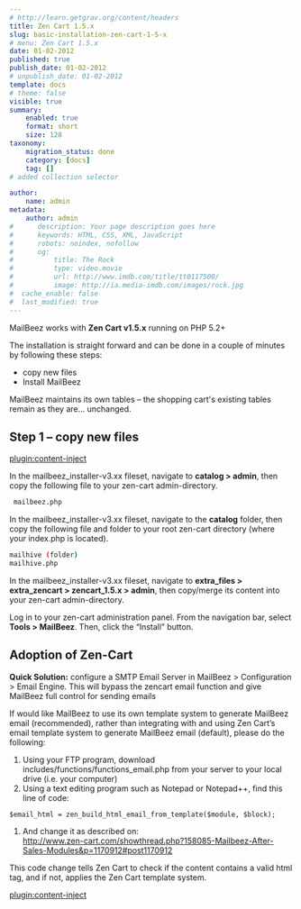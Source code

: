 ```yaml
---
# http://learn.getgrav.org/content/headers
title: Zen Cart 1.5.x
slug: basic-installation-zen-cart-1-5-x
# menu: Zen Cart 1.5.x
date: 01-02-2012
published: true
publish_date: 01-02-2012
# unpublish_date: 01-02-2012
template: docs
# theme: false
visible: true
summary:
    enabled: true
    format: short
    size: 128
taxonomy:
    migration_status: done
    category: [docs]
    tag: []
# added collection selector

author:
    name: admin
metadata:
    author: admin
#      description: Your page description goes here
#      keywords: HTML, CSS, XML, JavaScript
#      robots: noindex, nofollow
#      og:
#          title: The Rock
#          type: video.movie
#          url: http://www.imdb.com/title/tt0117500/
#          image: http://ia.media-imdb.com/images/rock.jpg
#  cache_enable: false
#  last_modified: true
---
```


MailBeez works with **Zen Cart v1.5.x** running on PHP 5.2+


The installation is straight forward and can be done in a couple of minutes by following these steps:

- copy new files
- Install MailBeez

MailBeez maintains its own tables – the shopping cart's existing tables remain as they are... unchanged.


## Step 1 – copy new files

[plugin:content-inject](/content_blocks/download_installer)


In the mailbeez_installer-v3.xx fileset, navigate to **catalog > admin**, then copy the following file to your zen-cart admin-directory. 

```bash
 mailbeez.php

```


In the mailbeez_installer-v3.xx fileset, navigate to the **catalog** folder, then copy the following file and folder to your root zen-cart directory (where your index.php is located).

```bash
mailhive (folder)
mailhive.php

```

In the mailbeez_installer-v3.xx fileset, navigate to **extra_files > extra_zencart > zencart_1.5.x > admin**, then copy/merge its content into your zen-cart admin-directory.

Log in to your zen-cart administration panel. From the navigation bar, select **Tools > MailBeez**. Then, click the “Install” button.


## Adoption of Zen-Cart

**Quick Solution:** configure a SMTP Email Server in MailBeez > Configuration > Email Engine. This will bypass the zencart email function and give MailBeez full control for sending emails

If would like MailBeez to use its own template system to generate MailBeez email (recommended), rather than integrating with and using Zen Cart’s email template system to generate MailBeez email (default), please do the following:

1. Using your FTP program, download includes/functions/functions\_email.php from your server to your local drive (i.e. your computer)
2. Using a text editing program such as Notepad or Notepad++, find this line of code:


`$email_html = zen_build_html_email_from_template($module, $block);`

1. And change it as described on:  
<http://www.zen-cart.com/showthread.php?158085-Mailbeez-After-Sales-Modules&p=1170912#post1170912>

This code change tells Zen Cart to check if the content contains a valid html tag, and if not, applies the Zen Cart template system.

[plugin:content-inject](/content_blocks/run_installer)
